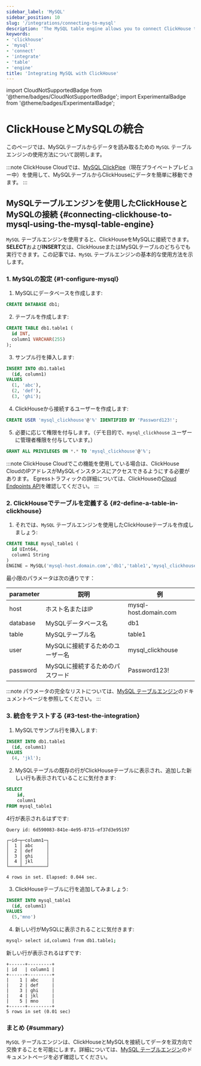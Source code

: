 ```yaml
---
sidebar_label: 'MySQL'
sidebar_position: 10
slug: '/integrations/connecting-to-mysql'
description: 'The MySQL table engine allows you to connect ClickHouse to MySQL.'
keywords:
- 'clickhouse'
- 'mysql'
- 'connect'
- 'integrate'
- 'table'
- 'engine'
title: 'Integrating MySQL with ClickHouse'
---
```


import CloudNotSupportedBadge from '@theme/badges/CloudNotSupportedBadge';
import ExperimentalBadge from '@theme/badges/ExperimentalBadge';


# ClickHouseとMySQLの統合

このページでは、MySQLテーブルからデータを読み取るための `MySQL` テーブルエンジンの使用方法について説明します。

:::note
ClickHouse Cloudでは、[MySQL ClickPipe](/integrations/clickpipes/mysql)（現在プライベートプレビュー中）を使用して、MySQLテーブルからClickHouseにデータを簡単に移動できます。
:::

## MySQLテーブルエンジンを使用したClickHouseとMySQLの接続 {#connecting-clickhouse-to-mysql-using-the-mysql-table-engine}

`MySQL` テーブルエンジンを使用すると、ClickHouseをMySQLに接続できます。**SELECT**および**INSERT**文は、ClickHouseまたはMySQLテーブルのどちらでも実行できます。この記事では、`MySQL` テーブルエンジンの基本的な使用方法を示します。

### 1. MySQLの設定 {#1-configure-mysql}

1. MySQLにデータベースを作成します:
  ```sql
  CREATE DATABASE db1;
  ```

2. テーブルを作成します:
  ```sql
  CREATE TABLE db1.table1 (
    id INT,
    column1 VARCHAR(255)
  );
  ```

3. サンプル行を挿入します:
  ```sql
  INSERT INTO db1.table1
    (id, column1)
  VALUES
    (1, 'abc'),
    (2, 'def'),
    (3, 'ghi');
  ```

4. ClickHouseから接続するユーザーを作成します:
  ```sql
  CREATE USER 'mysql_clickhouse'@'%' IDENTIFIED BY 'Password123!';
  ```

5. 必要に応じて権限を付与します。（デモ目的で、`mysql_clickhouse` ユーザーに管理者権限を付与しています。）
  ```sql
  GRANT ALL PRIVILEGES ON *.* TO 'mysql_clickhouse'@'%';
  ```

:::note
ClickHouse Cloudでこの機能を使用している場合は、ClickHouse CloudのIPアドレスがMySQLインスタンスにアクセスできるようにする必要があります。
Egressトラフィックの詳細については、ClickHouseの[Cloud Endpoints API](//cloud/get-started/query-endpoints.md)を確認してください。
:::

### 2. ClickHouseでテーブルを定義する {#2-define-a-table-in-clickhouse}

1. それでは、`MySQL` テーブルエンジンを使用したClickHouseテーブルを作成しましょう:
  ```sql
  CREATE TABLE mysql_table1 (
    id UInt64,
    column1 String
  )
  ENGINE = MySQL('mysql-host.domain.com','db1','table1','mysql_clickhouse','Password123!')
  ```

  最小限のパラメータは次の通りです：

  |parameter|説明|例|
  |---------|----------------------------|---------------------|
  |host     |ホスト名またはIP|mysql-host.domain.com|
  |database |MySQLデータベース名|db1|
  |table    |MySQLテーブル名|table1|
  |user     |MySQLに接続するためのユーザー名|mysql_clickhouse|
  |password |MySQLに接続するためのパスワード|Password123!|

  :::note
  パラメータの完全なリストについては、[MySQL テーブルエンジン](/engines/table-engines/integrations/mysql.md)のドキュメントページを参照してください。
  :::

### 3. 統合をテストする {#3-test-the-integration}

1. MySQLでサンプル行を挿入します:
  ```sql
  INSERT INTO db1.table1
    (id, column1)
  VALUES
    (4, 'jkl');
  ```

2. MySQLテーブルの既存の行がClickHouseテーブルに表示され、追加した新しい行も表示されていることに気付きます:
  ```sql
  SELECT
      id,
      column1
  FROM mysql_table1
  ```

  4行が表示されるはずです:
  ```response
  Query id: 6d590083-841e-4e95-8715-ef37d3e95197

  ┌─id─┬─column1─┐
  │  1 │ abc     │
  │  2 │ def     │
  │  3 │ ghi     │
  │  4 │ jkl     │
  └────┴─────────┘

  4 rows in set. Elapsed: 0.044 sec.
  ```

3. ClickHouseテーブルに行を追加してみましょう:
  ```sql
  INSERT INTO mysql_table1
    (id, column1)
  VALUES
    (5,'mno')
  ```

4. 新しい行がMySQLに表示されることに気付きます:
  ```bash
  mysql> select id,column1 from db1.table1;
  ```

  新しい行が表示されるはずです:
  ```response
  +------+---------+
  | id   | column1 |
  +------+---------+
  |    1 | abc     |
  |    2 | def     |
  |    3 | ghi     |
  |    4 | jkl     |
  |    5 | mno     |
  +------+---------+
  5 rows in set (0.01 sec)
  ```

### まとめ {#summary}

`MySQL` テーブルエンジンは、ClickHouseとMySQLを接続してデータを双方向で交換することを可能にします。詳細については、[MySQL テーブルエンジン](/sql-reference/table-functions/mysql.md)のドキュメントページを必ず確認してください。
